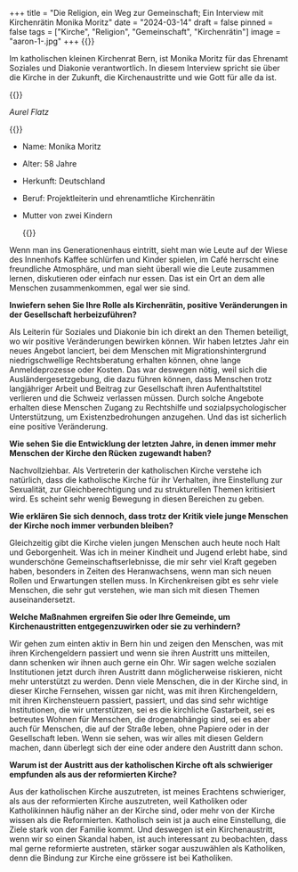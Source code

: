 +++
title = "Die Religion, ein Weg zur Gemeinschaft; Ein Interview mit Kirchenrätin  Monika Moritz"
date = "2024-03-14"
draft = false
pinned = false
tags = ["Kirche", "Religion", "Gemeinschaft", "Kirchenrätin"]
image = "aaron-1-.jpg"
+++
{{<lead>}}

Im katholischen kleinen Kirchenrat Bern, ist Monika Moritz für das Ehrenamt Soziales und Diakonie verantwortlich. In diesem Interview spricht sie über die Kirche in der Zukunft, die Kirchenaustritte und wie Gott für alle da ist.

{{</lead>}}

*Aurel Flatz*

{{<box>}}

* Name: Monika Moritz
* Alter: 58 Jahre
* Herkunft: Deutschland
* Beruf: Projektleiterin und ehrenamtliche Kirchenrätin
* Mutter von zwei Kindern

  {{</box>}}

Wenn man ins Generationenhaus eintritt, sieht man wie Leute auf der Wiese des Innenhofs Kaffee schlürfen und Kinder spielen, im Café herrscht eine freundliche Atmosphäre, und man sieht überall wie die Leute zusammen lernen, diskutieren oder einfach nur essen. Das ist ein Ort an dem alle Menschen zusammenkommen, egal wer sie sind.

**Inwiefern sehen Sie Ihre Rolle als Kirchenrätin, positive Veränderungen in der Gesellschaft herbeizuführen?**

Als Leiterin für Soziales und Diakonie bin ich direkt an den Themen beteiligt, wo wir positive Veränderungen bewirken können. Wir haben letztes Jahr ein neues Angebot lanciert, bei dem Menschen mit Migrationshintergrund niedrigschwellige Rechtsberatung erhalten können, ohne lange Anmeldeprozesse oder Kosten. Das war deswegen nötig, weil sich die Ausländergesetzgebung, die dazu führen können, dass Menschen trotz langjähriger Arbeit und Beitrag zur Gesellschaft ihren Aufenthaltstitel verlieren und die Schweiz verlassen müssen. Durch solche Angebote erhalten diese Menschen Zugang zu Rechtshilfe und sozialpsychologischer Unterstützung, um Existenzbedrohungen anzugehen. Und das ist sicherlich eine positive Veränderung.

**Wie sehen Sie die Entwicklung der letzten Jahre, in denen immer mehr Menschen der Kirche den Rücken zugewandt haben?**

Nachvollziehbar. Als Vertreterin der katholischen Kirche verstehe ich natürlich, dass die katholische Kirche für ihr Verhalten, ihre Einstellung zur Sexualität, zur Gleichberechtigung und zu strukturellen Themen kritisiert wird. Es scheint sehr wenig Bewegung in diesen Bereichen zu geben.

**Wie erklären Sie sich dennoch, dass trotz der Kritik viele junge Menschen der Kirche noch immer verbunden bleiben?**

Gleichzeitig gibt die Kirche vielen jungen Menschen auch heute noch Halt und Geborgenheit. Was ich in meiner Kindheit und Jugend erlebt habe, sind wunderschöne Gemeinschaftserlebnisse, die mir sehr viel Kraft gegeben haben, besonders in Zeiten des Heranwachsens, wenn man sich neuen Rollen und Erwartungen stellen muss. In Kirchenkreisen gibt es sehr viele Menschen, die sehr gut verstehen, wie man sich mit diesen Themen auseinandersetzt.

**Welche Maßnahmen ergreifen Sie oder Ihre Gemeinde, um Kirchenaustritten entgegenzuwirken oder sie zu verhindern?**

Wir gehen zum einten aktiv in Bern hin und zeigen den Menschen, was mit ihren Kirchengeldern passiert und wenn sie ihren Austritt uns mitteilen, dann schenken wir ihnen auch gerne ein Ohr. Wir sagen welche sozialen Institutionen jetzt durch ihren Austritt dann möglicherweise riskieren, nicht mehr unterstützt zu werden. Denn viele Menschen, die in der Kirche sind, in dieser Kirche Fernsehen, wissen gar nicht, was mit ihren Kirchengeldern, mit ihren Kirchensteuern passiert, passiert, und das sind sehr wichtige Institutionen, die wir unterstützen, sei es die kirchliche Gastarbeit, sei es betreutes Wohnen für Menschen, die drogenabhängig sind, sei es aber auch für Menschen, die auf der Straße leben, ohne Papiere oder in der Gesellschaft leben. Wenn sie sehen, was wir alles mit diesen Geldern machen, dann überlegt sich der eine oder andere den Austritt dann schon. 

**Warum ist der Austritt aus der katholischen Kirche oft als schwieriger empfunden als aus der reformierten Kirche?**

Aus der katholischen Kirche auszutreten, ist meines Erachtens schwieriger, als aus der reformierten Kirche auszutreten, weil Katholiken oder Katholikinnen häufig näher an der Kirche sind, oder mehr von der Kirche wissen als die Reformierten. Katholisch sein ist ja auch eine Einstellung, die Ziele stark von der Familie kommt. Und deswegen ist ein Kirchenaustritt, wenn wir so einen Skandal haben, ist auch interessant zu beobachten, dass mal gerne reformierte austreten, stärker sogar auszuwählen als Katholiken, denn die Bindung zur Kirche eine grössere ist bei Katholiken.